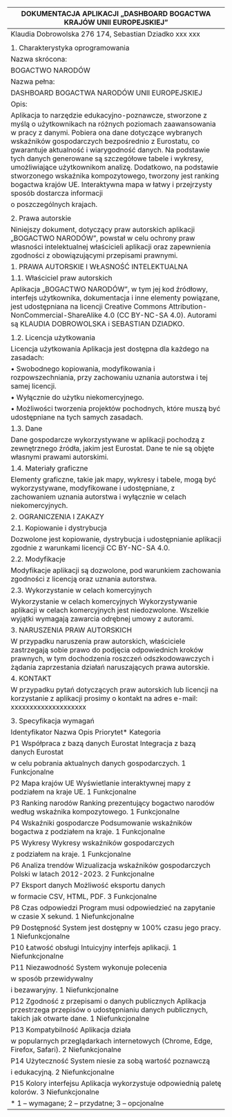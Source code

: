 | DOKUMENTACJA APLIKACJI „DASHBOARD BOGACTWA KRAJÓW UNII EUROPEJSKIEJ”                                                                                                                                                                                                                                                                                                                                                                                                                                                                                            |
|-----------------------------------------------------------------------------------------------------------------------------------------------------------------------------------------------------------------------------------------------------------------------------------------------------------------------------------------------------------------------------------------------------------------------------------------------------------------------------------------------------------------------------------------------------------------|
| Klaudia Dobrowolska 276 174, Sebastian Dziadko xxx xxx                                                                                                                                                                                                                                                                                                                                                                                                                                                                                                          |
|                                                                                                                                                                                                                                                                                                                                                                                                                                                                                                                                                                 |
| 1.	Charakterystyka oprogramowania                                                                                                                                                                                                                                                                                                                                                                                                                                                                                                                               |
| Nazwa skrócona:                                                                                                                                                                                                                                                                                                                                                                                                                                                                                                                                                 |
| BOGACTWO NARODÓW                                                                                                                                                                                                                                                                                                                                                                                                                                                                                                                                                |
| Nazwa pełna:                                                                                                                                                                                                                                                                                                                                                                                                                                                                                                                                                    |
| DASHBOARD BOGACTWA NARODÓW UNII EUROPEJSKIEJ                                                                                                                                                                                                                                                                                                                                                                                                                                                                                                                    |
| Opis:                                                                                                                                                                                                                                                                                                                                                                                                                                                                                                                                                           |
| Aplikacja to narzędzie edukacyjno-poznawcze, stworzone z myślą o użytkownikach na różnych poziomach zaawansowania w pracy z danymi. Pobiera ona dane dotyczące wybranych wskaźników gospodarczych bezpośrednio z Eurostatu, co gwarantuje aktualność i wiarygodność danych. Na podstawie tych danych generowane są szczegółowe tabele i wykresy, umożliwiające użytkownikom analizę. Dodatkowo, na podstawie stworzonego wskaźnika kompozytowego, tworzony jest ranking bogactwa krajów UE. Interaktywna mapa w łatwy i przejrzysty sposób dostarcza informacji |
| o poszczególnych krajach.                                                                                                                                                                                                                                                                                                                                                                                                                                                                                                                                       |
|                                                                                                                                                                                                                                                                                                                                                                                                                                                                                                                                                                 |
| 2.	Prawa autorskie                                                                                                                                                                                                                                                                                                                                                                                                                                                                                                                                              |
| Niniejszy dokument, dotyczący praw autorskich aplikacji „BOGACTWO NARODÓW”, powstał w celu ochrony praw własności intelektualnej właścicieli aplikacji oraz zapewnienia zgodności z obowiązującymi przepisami prawnymi.                                                                                                                                                                                                                                                                                                                                         |
| 1.	PRAWA AUTORSKIE I WŁASNOŚĆ INTELEKTUALNA                                                                                                                                                                                                                                                                                                                                                                                                                                                                                                                     |
| 1.1.	Właściciel praw autorskich                                                                                                                                                                                                                                                                                                                                                                                                                                                                                                                                 |
| Aplikacja „BOGACTWO NARODÓW”, w tym jej kod źródłowy, interfejs użytkownika, dokumentacja i inne elementy powiązane, jest udostępniana na licencji Creative Commons Attribution-NonCommercial-ShareAlike 4.0 (CC BY-NC-SA 4.0). Autorami są KLAUDIA DOBROWOLSKA i SEBASTIAN DZIADKO.                                                                                                                                                                                                                                                                            |
|                                                                                                                                                                                                                                                                                                                                                                                                                                                                                                                                                                 |
| 1.2.	Licencja użytkowania                                                                                                                                                                                                                                                                                                                                                                                                                                                                                                                                       |
| Licencja użytkowania Aplikacja jest dostępna dla każdego na zasadach:                                                                                                                                                                                                                                                                                                                                                                                                                                                                                           |
| • Swobodnego kopiowania, modyfikowania i rozpowszechniania, przy zachowaniu uznania autorstwa i tej samej licencji.                                                                                                                                                                                                                                                                                                                                                                                                                                             |
| • Wyłącznie do użytku niekomercyjnego.                                                                                                                                                                                                                                                                                                                                                                                                                                                                                                                          |
| • Możliwości tworzenia projektów pochodnych, które muszą być udostępniane na tych samych zasadach.                                                                                                                                                                                                                                                                                                                                                                                                                                                              |
| 1.3.	Dane                                                                                                                                                                                                                                                                                                                                                                                                                                                                                                                                                       |
| Dane gospodarcze wykorzystywane w aplikacji pochodzą z zewnętrznego źródła, jakim jest Eurostat. Dane te nie są objęte własnymi prawami autorskimi.                                                                                                                                                                                                                                                                                                                                                                                                             |
| 1.4.	Materiały graficzne                                                                                                                                                                                                                                                                                                                                                                                                                                                                                                                                        |
| Elementy graficzne, takie jak mapy, wykresy i tabele, mogą być wykorzystywane, modyfikowane i udostępniane, z zachowaniem uznania autorstwa i wyłącznie w celach niekomercyjnych.                                                                                                                                                                                                                                                                                                                                                                               |
| 2.	OGRANICZENIA I ZAKAZY                                                                                                                                                                                                                                                                                                                                                                                                                                                                                                                                        |
| 2.1.	Kopiowanie i dystrybucja                                                                                                                                                                                                                                                                                                                                                                                                                                                                                                                                   |
| Dozwolone jest kopiowanie, dystrybucja i udostępnianie aplikacji zgodnie z warunkami licencji CC BY-NC-SA 4.0.                                                                                                                                                                                                                                                                                                                                                                                                                                                  |
| 2.2.	Modyfikacje                                                                                                                                                                                                                                                                                                                                                                                                                                                                                                                                                |
| Modyfikacje aplikacji są dozwolone, pod warunkiem zachowania zgodności z licencją oraz uznania autorstwa.                                                                                                                                                                                                                                                                                                                                                                                                                                                       |
| 2.3.	Wykorzystanie w celach komercyjnych                                                                                                                                                                                                                                                                                                                                                                                                                                                                                                                        |
| Wykorzystanie w celach komercyjnych Wykorzystywanie aplikacji w celach komercyjnych jest niedozwolone. Wszelkie wyjątki wymagają zawarcia odrębnej umowy z autorami.                                                                                                                                                                                                                                                                                                                                                                                            |
| 3.	NARUSZENIA PRAW AUTORSKICH                                                                                                                                                                                                                                                                                                                                                                                                                                                                                                                                   |
| W przypadku naruszenia praw autorskich, właściciele zastrzegają sobie prawo do podjęcia odpowiednich kroków prawnych, w tym dochodzenia roszczeń odszkodowawczych i żądania zaprzestania działań naruszających prawa autorskie.                                                                                                                                                                                                                                                                                                                                 |
| 4.	KONTAKT                                                                                                                                                                                                                                                                                                                                                                                                                                                                                                                                                      |
| W przypadku pytań dotyczących praw autorskich lub licencji na korzystanie z aplikacji prosimy o kontakt na adres e-mail: xxxxxxxxxxxxxxxxxxxx                                                                                                                                                                                                                                                                                                                                                                                                                   |
|                                                                                                                                                                                                                                                                                                                                                                                                                                                                                                                                                                 |
| 3.	Specyfikacja wymagań                                                                                                                                                                                                                                                                                                                                                                                                                                                                                                                                         |
| Identyfikator	Nazwa	Opis	Priorytet*	Kategoria                                                                                                                                                                                                                                                                                                                                                                                                                                                                                                                   |
| P1	Współpraca z bazą danych Eurostat	Integracja z bazą danych Eurostat                                                                                                                                                                                                                                                                                                                                                                                                                                                                                          |
| w celu pobrania aktualnych danych gospodarczych.	1	Funkcjonalne                                                                                                                                                                                                                                                                                                                                                                                                                                                                                                 |
| P2	Mapa krajów UE	Wyświetlanie interaktywnej mapy z podziałem na kraje UE.	1	Funkcjonalne                                                                                                                                                                                                                                                                                                                                                                                                                                                                       |
| P3	Ranking narodów	Ranking prezentujący bogactwo narodów według wskaźnika kompozytowego.	1	Funkcjonalne                                                                                                                                                                                                                                                                                                                                                                                                                                                         |
| P4	Wskaźniki gospodarcze	Podsumowanie wskaźników bogactwa z podziałem na kraje.	1	Funkcjonalne                                                                                                                                                                                                                                                                                                                                                                                                                                                                  |
| P5	Wykresy	Wykresy wskaźników gospodarczych                                                                                                                                                                                                                                                                                                                                                                                                                                                                                                                     |
| z podziałem na kraje.	1	Funkcjonalne                                                                                                                                                                                                                                                                                                                                                                                                                                                                                                                            |
| P6	Analiza trendów	Wizualizacja wskaźników gospodarczych Polski w latach 2012-2023.	2	Funkcjonalne                                                                                                                                                                                                                                                                                                                                                                                                                                                              |
| P7	Eksport danych	Możliwość eksportu danych                                                                                                                                                                                                                                                                                                                                                                                                                                                                                                                     |
| w formacie CSV, HTML, PDF.	3	Funkcjonalne                                                                                                                                                                                                                                                                                                                                                                                                                                                                                                                       |
| P8	Czas odpowiedzi	Program musi odpowiedzieć na zapytanie w czasie X sekund.	1	Niefunkcjonalne                                                                                                                                                                                                                                                                                                                                                                                                                                                                  |
| P9	Dostępność	System jest dostępny w 100% czasu jego pracy.	1	Niefunkcjonalne                                                                                                                                                                                                                                                                                                                                                                                                                                                                                   |
| P10	Łatwość obsługi	Intuicyjny interfejs aplikacji.	1	Niefunkcjonalne                                                                                                                                                                                                                                                                                                                                                                                                                                                                                           |
| P11	Niezawodność	System wykonuje polecenia                                                                                                                                                                                                                                                                                                                                                                                                                                                                                                                      |
| w sposób przewidywalny                                                                                                                                                                                                                                                                                                                                                                                                                                                                                                                                          |
| i bezawaryjny.	1	Niefunkcjonalne                                                                                                                                                                                                                                                                                                                                                                                                                                                                                                                                |
| P12	Zgodność z przepisami o danych publicznych	Aplikacja przestrzega przepisów o udostępnianiu danych publicznych, takich jak otwarte dane.	1	Niefunkcjonalne                                                                                                                                                                                                                                                                                                                                                                                                   |
| P13	Kompatybilność	Aplikacja działa                                                                                                                                                                                                                                                                                                                                                                                                                                                                                                                             |
| w popularnych przeglądarkach internetowych (Chrome, Edge, Firefox, Safari).	2	Niefunkcjonalne                                                                                                                                                                                                                                                                                                                                                                                                                                                                   |
| P14	Użyteczność	System niesie za sobą wartość poznawczą                                                                                                                                                                                                                                                                                                                                                                                                                                                                                                         |
| i edukacyjną.	2	Niefunkcjonalne                                                                                                                                                                                                                                                                                                                                                                                                                                                                                                                                 |
| P15	Kolory interfejsu	Aplikacja wykorzystuje odpowiednią paletę kolorów.	3	Niefunkcjonalne                                                                                                                                                                                                                                                                                                                                                                                                                                                                      |
| * 1 – wymagane; 2 – przydatne; 3 – opcjonalne                                                                                                                                                                                                                                                                                                                                                                                                                                                                                                                   |
